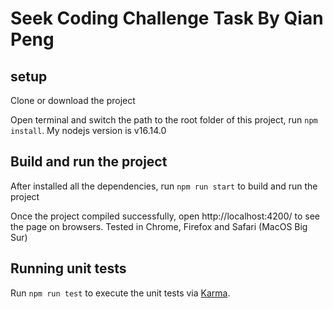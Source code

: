 # Seek Coding Challenge Task By Qian Peng

## setup

Clone or download the project

Open terminal and switch the path to the root folder of this project, run ```npm install```. My nodejs version is v16.14.0

## Build and run the project

After installed all the dependencies, run ```npm run start``` to build and run the project

Once the project compiled successfully, open http://localhost:4200/ to see the page on browsers. Tested in Chrome, Firefox and Safari (MacOS Big Sur)

## Running unit tests

Run ```npm run test``` to execute the unit tests via [Karma](https://karma-runner.github.io).
